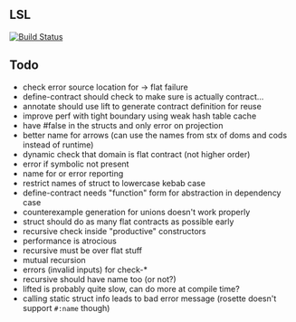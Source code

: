 ## LSL

[![Build Status][build-badge]][build]

## Todo

* check error source location for -> flat failure
* define-contract should check to make sure is actually contract...
* annotate should use lift to generate contract definition for reuse
* improve perf with tight boundary using weak hash table cache
* have #false in the structs and only error on projection
* better name for arrows (can use the names from stx of doms and cods instead of runtime)
* dynamic check that domain is flat contract (not higher order)
* error if symbolic not present
* name for or error reporting
* restrict names of struct to lowercase kebab case
* define-contract needs "function" form for abstraction in dependency case
* counterexample generation for unions doesn't work properly
* struct should do as many flat contracts as possible early
* recursive check inside "productive" constructors
* performance is atrocious
* recursive must be over flat stuff
* mutual recursion
* errors (invalid inputs) for check-*
* recursive should have name too (or not?)
* lifted is probably quite slow, can do more at compile time?
* calling static struct info leads to bad error message (rosette doesn't support `#:name` though)

[build-badge]: https://github.com/logiccomp/lsl/actions/workflows/build.yml/badge.svg
[build]: https://github.com/logiccomp/lsl/actions/workflows/build.yml?query=workflow%3Abuild
